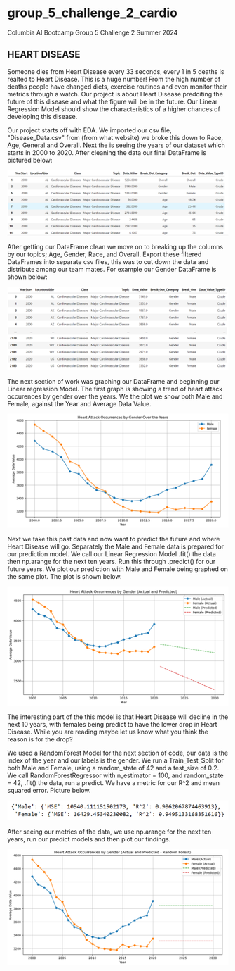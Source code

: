# group_5_challenge_2_cardio
Columbia AI Bootcamp Group 5 Challenge 2 Summer 2024 

HEART DISEASE
-----------------------------------------------------------------------------------------------------
Someone dies from Heart Disease every 33 seconds, every 1 in 5 deaths is realted to Heart Disease. 
This is a huge number! From the high number of deaths people have changed diets, exercise routines and 
even monitor their metrics through a watch. Our project is about Heart Disease predciting the future of 
this disease and what the figure will be in the future. Our Linear Regression Model should show the 
characteristics of a higher chances of developing this disease. 

Our project starts off with EDA. We imported our csv file, "Disease_Data.csv" from (from what website) 
we broke this down to Race, Age, General and Overall. Next the is seeing the years of our dataset which 
starts in 2000 to 2020. After cleaning the data our final DataFrame is pictured below:

![Alt text](Images\dataframe.PNG)

After getting our DataFrame clean we move on to breaking up the columns by our topics; Age, Gender,
Race, and Overall. Export these filtered DataFrames into separate csv files, this was to cut down the
data and distribute among our team mates. For example our Gender DataFrame is shown below:

![Alt text](Images\genderDF.PNG)

The next section of work was graphing our DataFrame and beginning our Linear regression Model. The first 
graph is showing a trend of heart attack occurences by gender over the years. We the plot we show both Male
and Female, against the Year and Average Data Value. 

![Alt text](Images\genderplot.PNG)

Next we take this past data and now want to predict the future and where Heart Disease will go. Separately 
the Male and Female data is prepared for our prediction model. We call our Linear Regression Model .fit() 
the data then np.arange for the next ten years. Run this through .predict() for our future years. We plot our
prediction with Male and Female being graphed on the same plot. The plot is shown below.

![Alt text](Images\predicted.PNG)

The interesting part of the this model is that Heart Disease will decline in the next 10 years, with females
being predict to have the lower drop in Heart Disease. While you are reading maybe let us know what you think
the reason is for the drop?

We used a RandomForest Model for the next section of code, our data is the index of the year and our labels 
is the gender. We run a Train_Test_Split for both Male and Female, using a random_state of 42 and a test_size
of 0.2. We call RandomForestRegressor with n_estimator = 100, and random_state = 42, .fit() the data, run a 
predict. We have a metric for our R^2 and mean squared error. Picture below.

![Alt text](Images\r2.PNG)

After seeing our metrics of the data, we use np.arange for the next ten years, run our predict models and then
plot our findings. 

![Alt text](Images\randompredict.PNG)